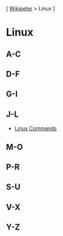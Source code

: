 \[ [Wikipeter](README.md) > Linux \]
# Linux
## A-C

## D-F

## G-I

## J-L
- [Linux Commands](Linux-Commands.md)

## M-O

## P-R

## S-U

## V-X

## Y-Z
